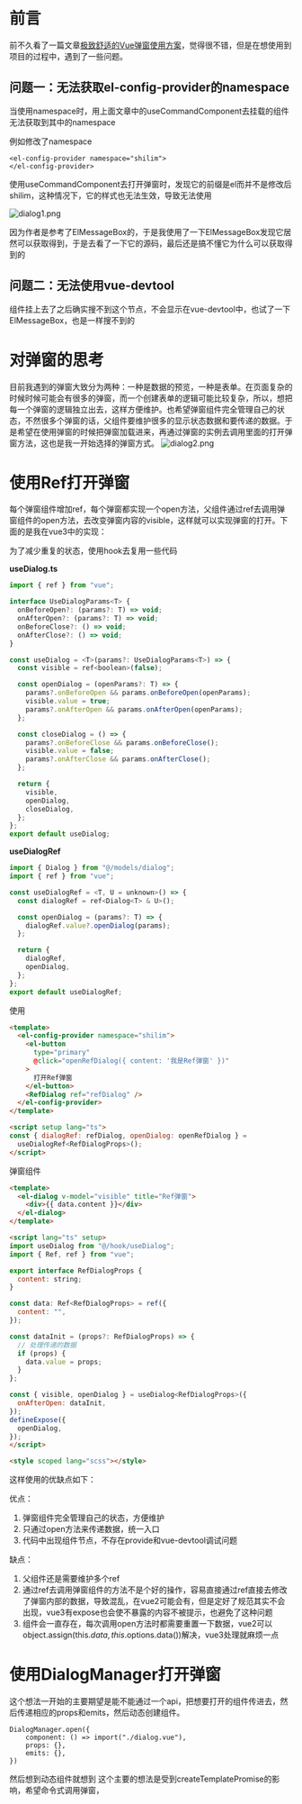 # 前言

前不久看了一篇文章[极致舒适的Vue弹窗使用方案](https://juejin.cn/post/7253062314306322491)，觉得很不错，但是在想使用到项目的过程中，遇到了一些问题。
## 问题一：无法获取el-config-provider的namespace
当使用namespace时，用上面文章中的useCommandComponent去挂载的组件无法获取到其中的namespace

例如修改了namespace
```
<el-config-provider namespace="shilim">
</el-config-provider>
```

使用useCommandComponent去打开弹窗时，发现它的前缀是el而并不是修改后shilim，这种情况下，它的样式也无法生效，导致无法使用

![dialog1.png](./src/doc/dialog1.png)

因为作者是参考了ElMessageBox的，于是我使用了一下ElMessageBox发现它居然可以获取得到，于是去看了一下它的源码，最后还是搞不懂它为什么可以获取得到的

## 问题二：无法使用vue-devtool

组件挂上去了之后确实搜不到这个节点，不会显示在vue-devtool中，也试了一下ElMessageBox，也是一样搜不到的

# 对弹窗的思考

目前我遇到的弹窗大致分为两种：一种是数据的预览，一种是表单。在页面复杂的时候时候可能会有很多的弹窗，而一个创建表单的逻辑可能比较复杂，所以，想把每一个弹窗的逻辑独立出去，这样方便维护。也希望弹窗组件完全管理自己的状态，不然很多个弹窗的话，父组件要维护很多的显示状态数据和要传递的数据。于是希望在使用弹窗的时候把弹窗加载进来，再通过弹窗的实例去调用里面的打开弹窗方法，这也是我一开始选择的弹窗方式。
![dialog2.png](./src/doc/dialog2.png)

# 使用Ref打开弹窗

每个弹窗组件增加ref，每个弹窗都实现一个open方法，父组件通过ref去调用弹窗组件的open方法，去改变弹窗内容的visible，这样就可以实现弹窗的打开。下面的是我在vue3中的实现：

为了减少重复的状态，使用hook去复用一些代码

**useDialog.ts**
```javascript
import { ref } from "vue";

interface UseDialogParams<T> {
  onBeforeOpen?: (params?: T) => void;
  onAfterOpen?: (params?: T) => void;
  onBeforeClose?: () => void;
  onAfterClose?: () => void;
}

const useDialog = <T>(params?: UseDialogParams<T>) => {
  const visible = ref<boolean>(false);

  const openDialog = (openParams?: T) => {
    params?.onBeforeOpen && params.onBeforeOpen(openParams);
    visible.value = true;
    params?.onAfterOpen && params.onAfterOpen(openParams);
  };

  const closeDialog = () => {
    params?.onBeforeClose && params.onBeforeClose();
    visible.value = false;
    params?.onAfterClose && params.onAfterClose();
  };

  return {
    visible,
    openDialog,
    closeDialog,
  };
};
export default useDialog;

```

**useDialogRef**
```javascript
import { Dialog } from "@/models/dialog";
import { ref } from "vue";

const useDialogRef = <T, U = unknown>() => {
  const dialogRef = ref<Dialog<T> & U>();

  const openDialog = (params?: T) => {
    dialogRef.value?.openDialog(params);
  };

  return {
    dialogRef,
    openDialog,
  };
};
export default useDialogRef;

```

使用
```html
<template>
  <el-config-provider namespace="shilim">
    <el-button
      type="primary"
      @click="openRefDialog({ content: '我是Ref弹窗' })"
    >
      打开Ref弹窗
    </el-button>
    <RefDialog ref="refDialog" />
  </el-config-provider>
</template>

<script setup lang="ts">
const { dialogRef: refDialog, openDialog: openRefDialog } =
  useDialogRef<RefDialogProps>();
</script>
```

弹窗组件
```html
<template>
  <el-dialog v-model="visible" title="Ref弹窗">
    <div>{{ data.content }}</div>
  </el-dialog>
</template>

<script lang="ts" setup>
import useDialog from "@/hook/useDialog";
import { Ref, ref } from "vue";

export interface RefDialogProps {
  content: string;
}

const data: Ref<RefDialogProps> = ref({
  content: "",
});

const dataInit = (props?: RefDialogProps) => {
  // 处理传递的数据
  if (props) {
    data.value = props;
  }
};

const { visible, openDialog } = useDialog<RefDialogProps>({
  onAfterOpen: dataInit,
});
defineExpose({
  openDialog,
});
</script>

<style scoped lang="scss"></style>

```

这样使用的优缺点如下：

优点：
1. 弹窗组件完全管理自己的状态，方便维护
2. 只通过open方法来传递数据，统一入口
3. 代码中出现组件节点，不存在provide和vue-devtool调试问题

缺点：
1. 父组件还是需要维护多个ref
2. 通过ref去调用弹窗组件的方法不是个好的操作，容易直接通过ref直接去修改了弹窗内部的数据，导致混乱，在vue2可能会有，但是定好了规范其实不会出现，vue3有expose也会使不暴露的内容不被提示，也避免了这种问题
3. 组件会一直存在，每次调用open方法时都需要重置一下数据，vue2可以object.assign(this.$data,this.$options.data())解决，vue3处理就麻烦一点

# 使用DialogManager打开弹窗

这个想法一开始的主要期望是能不能通过一个api，把想要打开的组件传进去，然后传递相应的props和emits，然后动态创建组件。
```
DialogManager.open({
    component: () => import("./dialog.vue"),
    props: {},
    emits: {},
})
```

然后想到动态组件就想到
这个主要的想法是受到createTemplatePromise的影响，希望命令式调用弹窗，